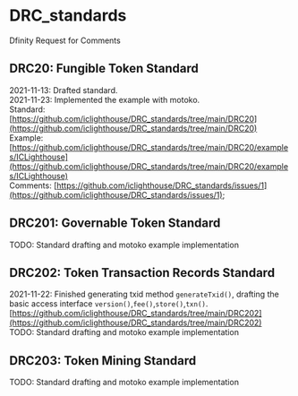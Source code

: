 # DRC_standards
Dfinity Request for Comments
 
## DRC20: Fungible Token Standard 
2021-11-13: Drafted standard.  
2021-11-23: Implemented the example with motoko.  
Standard: [https://github.com/iclighthouse/DRC_standards/tree/main/DRC20](https://github.com/iclighthouse/DRC_standards/tree/main/DRC20)  
Example: [https://github.com/iclighthouse/DRC_standards/tree/main/DRC20/examples/ICLighthouse](https://github.com/iclighthouse/DRC_standards/tree/main/DRC20/examples/ICLighthouse)  
Comments: [https://github.com/iclighthouse/DRC_standards/issues/1](https://github.com/iclighthouse/DRC_standards/issues/1);  

## DRC201: Governable Token Standard

TODO: Standard drafting and motoko example implementation

## DRC202: Token Transaction Records Standard 
2021-11-22: Finished generating txid method `generateTxid()`, drafting the basic access interface `version()`,`fee()`,`store()`,`txn()`. [https://github.com/iclighthouse/DRC_standards/tree/main/DRC202](https://github.com/iclighthouse/DRC_standards/tree/main/DRC202)    
TODO: Standard drafting and motoko example implementation

## DRC203: Token Mining Standard

TODO: Standard drafting and motoko example implementation
